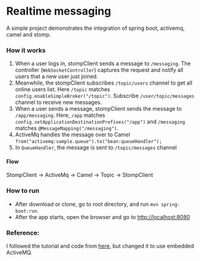 # Realtime messaging
A simple project demonstrates the integration of spring boot, activemq, camel and stomp. 

### How it works 
 1. When a user logs in, stompClient sends a message to `/messaging`. The controller (`WebSocketController`) captures the request and notify all users that a new user just joined. 
 2. Meanwhile, the stompClient subscribes `/topic/users` channel to get all online users list. Here `/topic` matches `config.enableSimpleBroker("/topic")`. Subscribe `/user/topic/messages` channel to receive new messages.
 3. When a user sends a message, stompClient sends the message to `/app/messaging`. Here, `/app` matches `config.setApplicationDestinationPrefixes("/app")` and `/messaging` matches `@MessageMapping("/messaging")`.
 4. ActiveMq handles the message over to Camel `from("activemq:sample.queue").to("bean:queueHandler");`
 5. In `QueueHandler`, the message is sent to `/topic/messages` channel
  
 #### Flow
  StompClient -> ActiveMq -> Camel -> Topic -> StompClient
 
### How to run
 - After download or clone, go to root directory, and run `mvn spring-boot:run`.
 - After the app starts, open the browser and go to [http://localhost:8080](http://localhost:8080/login)

### Reference:
I followed the tutorial and code from [here](http://yalingunayer.com/blog/realtime-data-delivery-on-spring-boot-using-activemq-and-stomp-over-websockets-part-2/), but changed it to use embedded ActiveMQ. 

